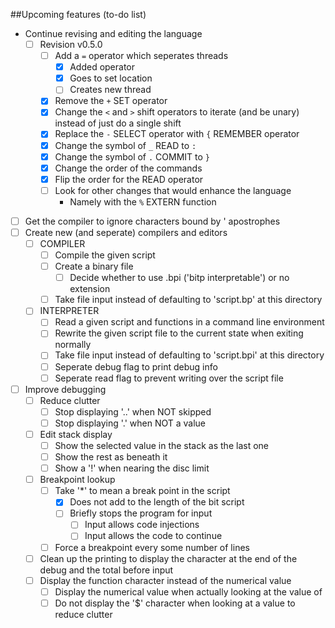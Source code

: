 ##Upcoming features
(to-do list)

- Continue revising and editing the language
  - [ ] Revision v0.5.0
    - [ ] Add a `=` operator which seperates threads
	  - [x] Added operator
	  - [x] Goes to set location
	  - [ ] Creates new thread
    - [x] Remove the `+` SET operator
    - [x] Change the `<` and `>` shift operators to iterate (and be unary) instead of just do a single shift
    - [x] Replace the `-` SELECT operator with `{` REMEMBER operator
    - [x] Change the symbol of `_` READ to `:`
    - [x] Change the symbol of `.` COMMIT to `}`
    - [x] Change the order of the commands
    - [x] Flip the order for the READ operator
    - [ ] Look for other changes that would enhance the language
      - Namely with the `%` EXTERN function
- [ ] Get the compiler to ignore characters bound by ' apostrophes
- [ ] Create new (and seperate) compilers and editors
  - [ ] COMPILER
    - [ ] Compile the given script
    - [ ] Create a binary file
      - [ ] Decide whether to use .bpi ('bitp interpretable') or no extension
    - [ ] Take file input instead of defaulting to 'script.bp' at this directory
  - [ ] INTERPRETER
    - [ ] Read a given script and functions in a command line environment
    - [ ] Rewrite the given script file to the current state when exiting normally
    - [ ] Take file input instead of defaulting to 'script.bpi' at this directory
    - [ ] Seperate debug flag to print debug info
    - [ ] Seperate read flag to prevent writing over the script file
- [ ] Improve debugging
  - [ ] Reduce clutter
    - [ ] Stop displaying '..' when NOT skipped
    - [ ] Stop displaying '.' when NOT a value
  - [ ] Edit stack display
    - [ ] Show the selected value in the stack as the last one
    - [ ] Show the rest as beneath it
    - [ ] Show a '!' when nearing the disc limit
  - [ ] Breakpoint lookup
    - [ ] Take '*' to mean a break point in the script
      - [x] Does not add to the length of the bit script
      - [ ] Briefly stops the program for input
        - [ ] Input allows code injections
        - [ ] Input allows the code to continue
    - [ ] Force a breakpoint every some number of lines
  - [ ] Clean up the printing to display the character at the end of the debug and the total before input
  - [ ] Display the function character instead of the numerical value
    - [ ] Display the numerical value when actually looking at the value of
    - [ ] Do not display the '$' character when looking at a value to reduce clutter